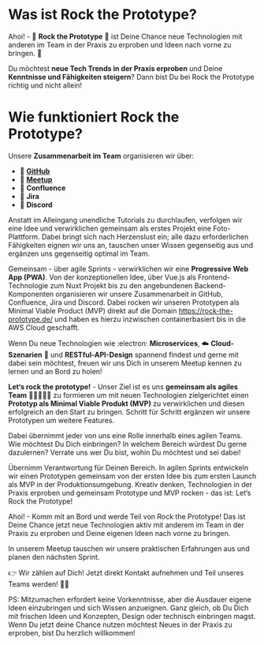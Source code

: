 # Was ist Rock the Prototype?
Ahoi! - :star_struck: **Rock the Prototype** :star_struck: ist Deine Chance neue Technologien mit anderen im Team in der Praxis zu erproben und Ideen nach vorne zu bringen. :rocket:

Du möchtest **neue Tech Trends in der Praxis erproben** und Deine **Kenntnisse und Fähigkeiten steigern**?
Dann bist Du bei Rock the Prototype richtig und nicht allein!

# Wie funktioniert Rock the Prototype?
Unsere **Zusammenarbeit im Team** organisieren wir über:

- :dizzy:  [**GitHub**](https://github.com/rock-the-prototype) 
- :dizzy: [**Meetup**](https://www.meetup.com/de-DE/lets-rock-the-prototype/)
- :dizzy: **Confluence**
- :dizzy: **Jira**
- :dizzy: **Discord**

Anstatt im Alleingang unendliche Tutorials zu durchlaufen, verfolgen wir eine Idee und verwirklichen gemeinsam als erstes Projekt eine Foto-Plattform.
Dabei bringt sich nach Herzenslust ein; alle dazu erforderlichen Fähigkeiten eignen wir uns an, tauschen unser Wissen gegenseitig aus und ergänzen uns gegenseitig optimal im Team. 

Gemeinsam - über agile Sprints - verwirklichen wir eine **Progressive Web App (PWA)**. Von der konzeptionellen Idee, über Vue.js als Frontend-Technologie zum Nuxt Projekt bis zu den angebundenen Backend-Komponenten organisieren wir unsere Zusammenarbeit in GitHub, Confluence, Jira und Discord. Dabei rocken wir unseren Prototypen als Minimal Viable Product (MVP) direkt auf die Domain https://rock-the-prototype.de/ und haben es hierzu inzwischen containerbasiert bis in die AWS Cloud geschafft.

Wenn Du neue Technologien wie :electron: **Microservices**, :cloud: **Cloud-Szenarien** :whale: und **RESTful-API-Design** spannend findest und gerne mit dabei sein möchtest, freuen wir uns Dich in unserem Meetup kennen zu lernen und an Bord zu holen!

**Let‘s rock the prototype!** - Unser Ziel ist es uns **gemeinsam als agiles Team** :climbing_woman::dancing_women::man_dancing: zu formieren um mit neuen Technologien zielgerichtet einen **Prototyp als Minimal Viable Produkt (MVP)** zu verwirklichen und diesen erfolgreich an den Start zu bringen.
Schritt für Schritt ergänzen wir unsere Prototypen um weitere Features.

Dabei übernimmt jeder von uns eine Rolle innerhalb eines agilen Teams. Wie möchtest Du Dich einbringen? In welchem Bereich würdest Du gerne dazulernen? Verrate uns wer Du bist, wohin Du möchtest und sei dabei!

Übernimm Verantwortung für Deinen Bereich. In agilen Sprints entwickeln wir einen Prototypen gemeinsam von der ersten Idee bis zum ersten Launch als MVP in der Produktionsumgebung. Kreativ denken, Technologien in der Praxis erproben und gemeinsam Prototype und MVP rocken - das ist: Let‘s Rock the Prototype!

Ahoi! - Komm mit an Bord und werde Teil von Rock the Prototype! Das ist Deine Chance jetzt neue Technologien aktiv mit anderem im Team in der Praxis zu erproben und Deine eigenen Ideen nach vorne zu bringen.

In unserem Meetup tauschen wir unsere praktischen Erfahrungen aus und planen den nächsten Sprint.

:point_right: Wir zählen auf Dich!
Jetzt direkt Kontakt aufnehmen und Teil unseres Teams werden! :raising_hand_woman:

PS: Mitzumachen erfordert keine Vorkenntnisse, aber die Ausdauer eigene Ideen einzubringen und sich Wissen anzueignen. 
Ganz gleich, ob Du Dich mit frischen Ideen und Konzepten, Design oder technisch einbringen magst. Wenn Du jetzt deine Chance nutzen möchtest Neues in der Praxis zu erproben, bist Du herzlich willkommen!
